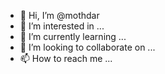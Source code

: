 - 👋 Hi, I’m @mothdar
- 👀 I’m interested in ...
- 🌱 I’m currently learning ...
- 💞️ I’m looking to collaborate on ...
- 📫 How to reach me ...

<!---
mothdar/mothdar is a ✨ special ✨ repository because its `README.md` (this file) appears on your GitHub profile.
You can click the Preview link to take a look at your changes.
--->
